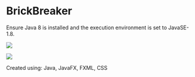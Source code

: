 # BrickBreaker

Ensure Java 8 is installed and the execution environment is set to JavaSE-1.8.

![](https://user-images.githubusercontent.com/60593060/103707310-3ab18080-4f63-11eb-93c7-fcbc2b83ed91.png)

![](https://user-images.githubusercontent.com/60593060/103707318-3dac7100-4f63-11eb-9683-e311af250c76.png)

Created using:
Java, JavaFX, FXML, CSS
